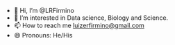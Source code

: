 - 👋 Hi, I’m @LRFirmino
- 👀 I’m interested in Data science, Biology and Science.
- 📫 How to reach me luizerfirmino@gmail.com
- 😄 Pronouns: He/His

